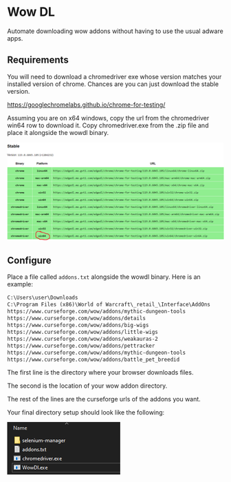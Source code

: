 # Wow DL

Automate downloading wow addons without having to use the usual adware apps.

## Requirements

You will need to download a chromedriver exe whose version matches your installed
version of chrome. Chances are you can just download the stable version.

https://googlechromelabs.github.io/chrome-for-testing/

Assuming you are on x64 windows, copy the url from the chromedriver win64 row
to download it. Copy chromedriver.exe from the .zip file and place it alongside
the wowdl binary.

![How to download chromedriver](chromedriver.png)

## Configure

Place a file called `addons.txt` alongside the wowdl binary. Here is an example:

```
C:\Users\user\Downloads
C:\Program Files (x86)\World of Warcraft\_retail_\Interface\AddOns
https://www.curseforge.com/wow/addons/mythic-dungeon-tools
https://www.curseforge.com/wow/addons/details
https://www.curseforge.com/wow/addons/big-wigs
https://www.curseforge.com/wow/addons/little-wigs
https://www.curseforge.com/wow/addons/weakauras-2
https://www.curseforge.com/wow/addons/pettracker
https://www.curseforge.com/wow/addons/mythic-dungeon-tools
https://www.curseforge.com/wow/addons/battle_pet_breedid
```

The first line is the directory where your browser downloads files.

The second is the location of your wow addon directory.

The rest of the lines are the curseforge urls of the addons you want.

Your final directory setup should look like the following:

![Final setup](dir-setup.png)
